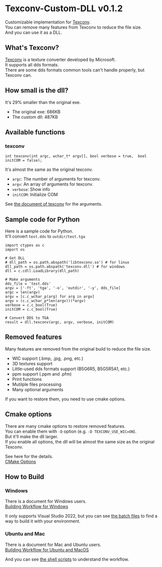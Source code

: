 # Texconv-Custom-DLL v0.1.2

Customizable implementation for [Texconv](https://github.com/microsoft/DirectXTex/wiki/Texconv).  
You can remove many features from Texconv to reduce the file size.  
And you can use it as a DLL.

## What's Texconv?

[Texconv](https://github.com/microsoft/DirectXTex/wiki/Texconv)
is a texture converter developed by Microsoft.  
It supports all dds formats.  
There are some dds formats common tools can't handle properly, but Texconv can.

## How small is the dll?

It's 29% smaller than the original exe.
-   The original exe: 686KB
-   The custom dll: 487KB

## Available functions

### texconv

```
int texconv(int argc, wchar_t* argv[], bool verbose = true,  bool initCOM = false);
```

It's almost the same as the original texconv.
-   `argc`: The number of arguments for texconv.
-   `argv`: An array of arguments for texconv.
-   `verbose`: Show info
-   `initCOM`: Initialize COM

See [the document of texconv](https://github.com/microsoft/DirectXTex/wiki/Texconv) for the arguments.

## Sample code for Python

Here is a sample code for Python.  
It'll convert `test.dds` to `outdir/test.tga`

```
import ctypes as c
import os

# Get DLL
# dll_path = os.path.abspath('libtexconv.so') # for linux
dll_path = os.path.abspath('texconv.dll') # for windows
dll = c.cdll.LoadLibrary(dll_path)

# Make arguments
dds_file = 'test.dds'
argv = ['-ft', 'tga', '-o', 'outdir', '-y', dds_file]
argc = len(argv)
argv = [c.c_wchar_p(arg) for arg in argv]
argv = (c.c_wchar_p*len(argv))(*argv)
verbose = c.c_bool(True)
initCOM = c.c_bool(True)

# Convert DDS to TGA
result = dll.texconv(argc, argv, verbose, initCOM)
```

## Removed features

Many features are removed from the original build to reduce the file size.  
-   WIC support (.bmp, .jpg, .png, etc.)
-   3D textures support
-   Little-used dds formats support (B5G6R5, B5G5R5A1, etc.)
-   ppm support (.ppm and .pfm)
-   Print functions
-   Mutilple files processing
-   Many optional arguments

If you want to restore them, you need to use cmake options.

## Cmake options

There are many cmake options to restore removed features.  
You can enable them with `-D` option (e.g. `-D TEXCONV_USE_WIC=ON`).  
But it'll make the dll larger.  
If you enable all options, the dll will be almost the same size as the original Texconv.  
  
See here for the details.  
[CMake Options](./CMake-Options.md)  

## How to Build

### Windows

There is a document for Windows users.  
[Building Workflow for Windows](./Build-on-Windows.md)  

It only supports Visual Studio 2022, but you can see [the batch files](../batch_files/) to find a way to build it with your environment.  

### Ubuntu and Mac

There is a document for Mac and Ubuntu users.  
[Building Workflow for Ubuntu and MacOS](./Build-on-Unix.md)  

And you can see [the shell scripts](../shell_scripts/) to understand the workflow.  
